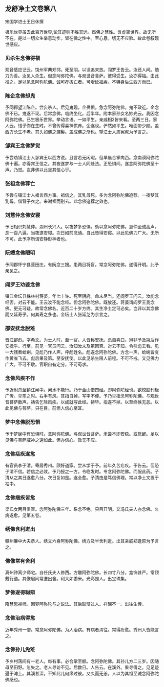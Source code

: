 ## 龙舒净土文卷第八

宋国学进士王日休撰

极乐世界虽去此百万世界,论其迹则不胜其远。然佛之慧性。含虚空世界。故无所不在。是以一切众生举意动步。皆在佛之性中。至心恳。切无不应验。故此卷叙现世感应。

### 见杀生念佛得福

观音感应记云。饶州军典郑邻。死至阴。以误追来放。阎罗王告云。汝还人间。勉力为善。汝见人杀生。但念阿弥陀佛。与观世音菩萨。彼得受生。汝亦得福。由此推之。足以见念阿弥陀佛。诚可荐拔亡者。可增延福寿。不特身后生西方而已。

### 陈企念佛却鬼

予同郡望江陈企。尝妄杀人。后见鬼现。企畏惧。急念阿弥陀佛。鬼不政近。企念佛不已。鬼遂不现。后常念佛。临终坐化。后半年。附本家孙女名妙光云。我因念阿弥陀佛。已生极乐世界。举动言语。一如平生。亲戚相2皆来看。至两三日。家人云。惜乎你在生时。不曾传得喜神供养。企遂现。俨然如平生。唯面带少颜。盖西方长生不老。其头如佛之螺髻。盖成佛之渐也。望江士人周宪叔为予言之。

### 邹宾王念佛梦觉

予尝劝镇江士人邹宾王以西方说。且言若无闲暇。但早晨合掌向西。念南谟阿弥陀佛十遍。亦得宾王信之。其夜遂梦与一士人同赴法。正恐惧间。遂念阿弥陀佛至十声。乃觉。岂非佛以此坚其信心乎。

### 张祖念佛荐亡

予尝与镇江士人祖言西方事。祖信之。其乳母死。多为念阿弥陀佛追荐。一夜梦其乳母。借背子衣之。来谢祖而别去。此念佛追荐之效也。

### 刘慧仲念佛安寝

予旧相识刘慧仲。湖州长兴人。以夜梦多恐惧。劝以念阿弥陀佛。慧仲至诚高声。念一百八遍。当夜遂安寝。次日如前念诵。自此皆得安寝。以此见佛力广大。无所不可。此予序所谓安静形神者也。

### 阮嫂念佛眼明

予同郡怀宁县营田庄。有阮念三嫂。患两目将盲。常念阿弥陀佛。遂得开明。此予亲见之。

### 阎罗王劝婆念佛

镇江金坛县株林村蒋婆。年七十许。死至阴府。命未尽当。还阎罗王问云。汝能念经否。对云不能。王云汝不能念经。但念阿弥陀佛。既放还。蒋婆谓阎罗王我念佛。更无可疑。故常念佛名。近百二十岁方终。其生净土定可必矣。岂非以其念佛而又延寿乎。何其寿之多也。金坛士人张延芝为余言之。

### 邵安抚念脱难

晋江邵彪。字希文。为士人时。至一官。人皆称安抚。彪自喜曰。岂非予及第后作安抚乎。行至。前见一官员问云。汝知汝未及第因否。对云不知。令引彪去看。见一大镬煮蛤蜊。见彪乃作人声。呼彪姓名。彪遂念阿弥陀佛。方念一声。蛤蜊皆变作黄雀飞去。彪后果及第。至安抚使。以此见杀生阻人前程。不可不戒。又见佛力广大。不可不敬。官职自有定分。不可苟求。

### 念佛风疾不作

予近附舟至镇江闸中。阙水不能行。乃于金山借四经。即阿弥陀经也。欲校勘刊板广传。举笔之时。右手有风。其指自掉。写字不便。予乃举指念阿弥陀佛。与观世音菩萨数声。祷告乞除风疾。以成就写此经。祷毕。指遂不掉。以至终帙无恙。以此见佛与菩萨。只在目。前但人信心至耳。

### 梦中念佛脱恐惧

予于梦寐中有恐惧时。念阿弥陀佛。与观世音菩萨。未尝不即安稳。或觉醒。足以见佛与菩萨威神之速如此。但办信心。效无不应。

### 念佛痁疾遂愈

有官员李子清。寄居秀州。颇好道家。尝从学于予。前年久苦痁疾。予告云。但恐子清不信。若信之必效。予乃授之一方。令临发时。专念阿弥陀佛。而服此药。子清从之其日遂愈八分。次日复如是。遂全愈。子清由是笃信佛理。常以净土文置于袖中。

### 念佛痼疾皆愈

梁氏女两目俱盲。念阿弥陀佛三年。系念不绝。只目开明。又冯氏夫人亦念佛。久病遂愈。见第五卷。

### 绣佛含利迸出

赣州廉中大夫恭人。绣文六身阿弥陀佛。绣方及半舍利迸。出其亲戚郑逢原为予言之。

### 佛像常有舍利

真州钟离少师宅。自任氏夫人修西。方雕阿弥陀佛。长四寸八分。龛饰甚严。常顶戴行道。其像眉间常迸出舍。利大如黍米。光彩照人。出宝珠集。

### 梦佛遂得聪辩

隋慧思禅师。因梦阿弥陀与之说法。其后聪辩过人。祥瑞不一。出往生传。

### 念佛治病得愈

近年秀州一僧。常念阿弥陀佛。为人治病。有病者清往。常得痊愈。秀州人皆能言之。

### 念佛孙儿免难

予乡村落间有一老人。每有事。必合掌至额。念阿弥陀佛。其孙儿方二三岁。因随母至田野。忽失之。老人寻访不见。后数日。人告云。在溪外。果寻得之。见足迹遍于滩上。其溪甚深。不知此儿何缘过彼。又久而无恙。人以为其祖至诚念阿弥陀佛感也。